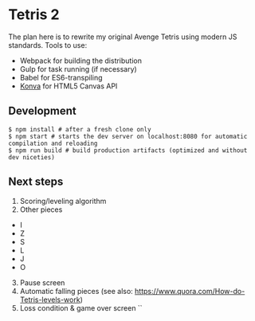 # Tetris 2

The plan here is to rewrite my original Avenge Tetris using modern JS standards. Tools to use:

* Webpack for building the distribution
* Gulp for task running (if necessary)
* Babel for ES6-transpiling
* [Konva](https://konvajs.org/docs/) for HTML5 Canvas API

## Development

```
$ npm install # after a fresh clone only
$ npm start # starts the dev server on localhost:8080 for automatic compilation and reloading
$ npm run build # build production artifacts (optimized and without dev niceties)
```

## Next steps

1. Scoring/leveling algorithm
2. Other pieces
  * I
  * Z
  * S
  * L
  * J
  * O
3. Pause screen
4. Automatic falling pieces (see also: https://www.quora.com/How-do-Tetris-levels-work)
5. Loss condition & game over screen
``